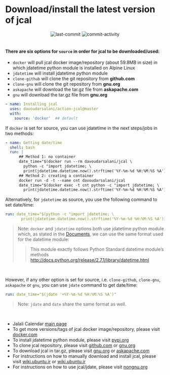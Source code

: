 # Download/install the latest version of jcal
<div align='center'>
<img alt='last-commit' src='https://img.shields.io/github/last-commit/davoudarsalani/action-jcal?&labelColor=black&color=grey&style=flat'>
<img alt='commit-activity' src='https://img.shields.io/github/commit-activity/m/davoudarsalani/action-jcal?&labelColor=black&color=grey&style=flat'>
</div>
<br>

#### There are six options for `source` in order for jcal to be downloaded/used:
* `docker` will pull jcal docker image/repository (about 59.8MB in size) in which jdatetime python module is installed on Alpine Linux
* `jdatetime` will install jdatetime python module
* `clone-github` will clone the git repository from __github.com__
* `clone-gnu` will clone the git repository from __gnu.org__
* `askapache` will download the tar.gz file from __askapache.com__ 
* `gnu` will download the tar.gz file from __gnu.org__

```yml
- name: Installing jcal
  uses: davoudarsalani/action-jcal@master
  with:
    source: 'docker'  ## default
```
If `docker` is set for source, you can use jdatetime in the next steps/jobs in two methods:
```yml
- name: Getting date/time
  shell: bash
  run: |
      ## Method 1: no container
      date_time="$(docker run --rm davoudarsalani/jcal \
        python -c "import jdatetime; \
        print(jdatetime.datetime.now().strftime('%Y-%m-%d %H:%M:%S %A'))")"
      ## Method 2: creating a container
      docker run -d -t --name cnt davoudarsalani/jcal
      date_time="$(docker exec -t cnt python -c "import jdatetime; \
        print(jdatetime.datetime.now().strftime('%Y-%m-%d %H:%M:%S %A'))")"
```
Alternatively, for `jdatetime` as source, you use the following command to set date/time:
```yml
run: date_time="$(python -c "import jdatetime; \
       print(jdatetime.datetime.now().strftime('%Y-%m-%d %H:%M:%S %A'))")"
```

> Note: `docker` and `jdatetime` options both use jdatetime python module which, as stated in the [Documents](https://pypi.org/project/jdatetime/), we can use the same format used for the datetime module:
>> This module exactly follows Python Standard datetime module’s methods http://docs.python.org/release/2.7.1/library/datetime.html
<br>

However, if any other option is set for source, i.e. `clone-github`, `clone-gnu`, `askapache` or `gnu`, you can use `jdate` command to get date/time:
```yml
run: date_time="$(jdate '+%Y-%m-%d %H:%M:%S %A')"
```

> Note: `jdate` and `date` share the same format as well.
<br>

* Jalali Calendar [main page](http://www.nongnu.org/jcal/)
* To get more versions/tags of jcal docker image/repository, please visit [docker.com](https://hub.docker.com/repository/docker/davoudarsalani/jcal)
* To install jdatetime python module, please visit [pypi.org](https://pypi.org/project/jdatetime/)
* To clone jcal repository, please visit [github.com](https://github.com/ashkang/jcal) or [gnu.org](http://git.savannah.gnu.org/cgit/jcal.git)
* To download jcal in tar.gz, please visit [gnu.org](http://download-mirror.savannah.gnu.org/releases/jcal/) or [askapache.com](http://nongnu.askapache.com/jcal/)
* For instructions on how to manually download and install jcal, please visit [wiki.ubuntu.ir](https://wiki.ubuntu.ir/wiki/Jcal) or [wiki.ubuntu.ir](https://wiki.ubuntu.ir/index.php?title=Jcal&oldid=1300)
* For instructions on how to use jcal/jdate, please visit [nongnu.org](http://www.nongnu.org/jcal/jdate.html)
